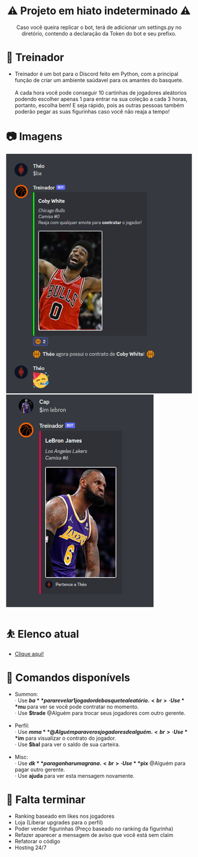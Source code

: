 <h1 align="center">
⚠️ Projeto em hiato indeterminado ⚠️
</h1>

<div align="center">
 Caso você queira replicar o bot, terá de adicionar um settings.py no diretório, contendo a declaração da Token do bot e seu prefixo.
</div> 

# 🏀 Treinador 
- Treinador é um bot para o Discord feito em Python, com a principal função de criar um ambiente saúdavel para os amantes do basquete.<br><br>
A cada hora você pode conseguir 10 cartinhas de jogadores aleátorios podendo escolher apenas 1 para entrar na sua coleção a cada 3 horas, portanto, escolha bem! E seja rápido, pois as outras pessoas também poderão pegar as suas figurinhas caso você não reaja a tempo!

# 📷 Imagens
![](/img_exemplo_1.png?raw=true "Exemplo")<br>
![](/img_exemplo_2.png?raw=true "Exemplo")

# ⛹️ Elenco atual
- [Clique aqui!](https://imgur.com/a/oNBRYxZ)

# 🤖 Comandos disponívels
- Summon:<br>
  · Use **$ba** para revelar 1 jogador de basquete aleatório.<br>
  · Use **$mu** para ver se você pode contratar no momento.<br>
  · Use **$trade** @Alguém para trocar seus jogadores com outro gerente.<br><br>
- Perfil:<br>
  · Use **$mma** @Alguém para ver os jogadores de alguém.<br>
  · Use **$im** <nome do jogador> para visualizar o contrato do jogador.<br>
  · Use **$bal** para ver o saldo de sua carteira.<br><br>
- Misc:<br>
  · Use **$dk** para ganhar uma grana.<br>
  · Use **$pix** @Alguém <quantia> para pagar outro gerente.<br>
  · Use **ajuda** para ver esta mensagem novamente.<br>
  
 # 📝 Falta terminar
 - Ranking baseado em likes nos jogadores
 - Loja (Liberar upgrades para o perfil)
 - Poder vender figurinhas (Preço baseado no ranking da figurinha)
 - Refazer aparecer a mensagem de aviso que você está sem claim
 - Refatorar o código
 - Hosting 24/7

